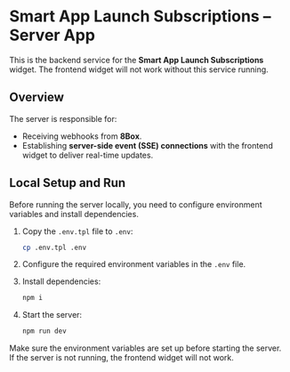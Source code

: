 # Smart App Launch Subscriptions – Server App

This is the backend service for the **Smart App Launch Subscriptions** widget. The frontend widget will not work without this service running.  

## Overview

The server is responsible for:  
- Receiving webhooks from **8Box**.  
- Establishing **server-side event (SSE) connections** with the frontend widget to deliver real-time updates. 

## Local Setup and Run

Before running the server locally, you need to configure environment variables and install dependencies.

1. Copy the `.env.tpl` file to `.env`:

    ```sh
    cp .env.tpl .env
    ```

2. Configure the required environment variables in the `.env` file.

3. Install dependencies:

    ```sh
    npm i
    ```

4. Start the server:

    ```sh
    npm run dev
    ```

Make sure the environment variables are set up before starting the server.  
If the server is not running, the frontend widget will not work.
